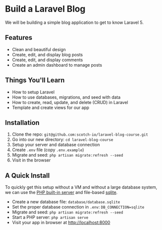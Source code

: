 # Build a Laravel Blog

We will be building a simple blog application to get to know Laravel 5. 

## Features

- Clean and beautiful design
- Create, edit, and display blog posts
- Create, edit, and display comments
- Create an admin dashboard to manage posts

## Things You'll Learn

- How to setup Laravel
- How to use databases, migrations, and seed with data
- How to create, read, update, and delete (CRUD) in Laravel
- Template and create views for our app

## Installation

1. Clone the repo: `git@github.com:scotch-io/laravel-blog-course.git`
2. Go into our new directory: `cd laravel-blog-course`
3. Setup your server and database connection
4. Create `.env` file (copy `.env.example`)
5. Migrate and seed: `php artisan migrate:refresh --seed`
5. Visit in the browser

## A Quick Install

To quickly get this setup without a VM and without a large database system, we can use the [PHP built-in server](http://php.net/manual/en/features.commandline.webserver.php) and file-based [sqlite](https://www.sqlite.org/).

- Create a new database file: `database/database.sqlite`
- Set the proper database connection in `.env`: `DB_CONNECTION=sqlite`
- Migrate and seed: `php artisan migrate:refresh --seed`
- Start a PHP server: `php artisan serve`
- Visit your app in browser at <http://localhost:8000>
